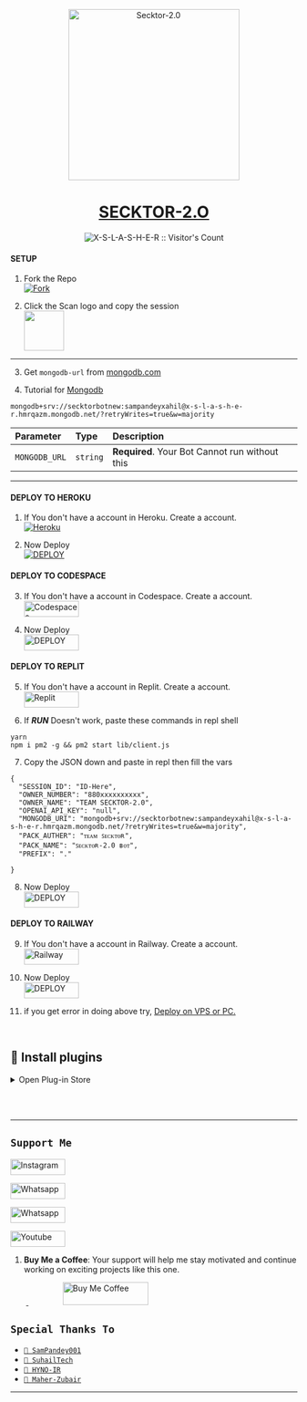 <p align="center">  
  <a href="https://seck.vercel.app/">
    <img alt="Secktor-2.0" height="300" src="https://i.ibb.co/GkbRsdF/secktor-high-resolution-logo-black-on-white-background.png">
    <h1 align="center">SECKTOR-2.O</h1>
    </a>
    <p align="center"><img src="https://profile-counter.glitch.me/{X-S-L-A-S-H-E-R}/count.svg" alt="X-S-L-A-S-H-E-R :: Visitor's Count" /></p>
  </a>
</p>


#### SETUP

1. Fork the Repo
    <br>
<a href="https://github.com/X-S-L-A-S-H-E-R/Secktor-2.0/fork"><img title="Fork" src="https://img.shields.io/badge/FORK HERE-h?color=black&style=for-the-badge&logo=stackshare"></a>

2. Click the Scan logo and copy the session
    <br>
<a href="https://secktor2.vercel.app/qr.html"><img src="https://play-lh.googleusercontent.com/901aMQFFnVoX2T-YuJmTIwpPve_SUgMv_QSyzMSPtAqt_l0CyXN1DxfD6xXU0r2f9iM=w240-h480-rw" width="70" /></a>

---

3. Get `mongodb-url` from [mongodb.com](https://www.mongodb.com/)

4. Tutorial for [Mongodb](https://youtu.be/4YEUtGlqkl4?si=BkmGSyieGOe9J-YN)

```
mongodb+srv://secktorbotnew:sampandeyxahil@x-s-l-a-s-h-e-r.hmrqazm.mongodb.net/?retryWrites=true&w=majority
```

| Parameter | Type     | Description                |
| :-------- | :------- | :------------------------- |
| `MONGODB_URL` | `string` | **Required**. Your Bot Cannot run without this|

---

#### DEPLOY TO HEROKU 

1. If You don't have a account in Heroku. Create a account.
    <br>
<a href='https://signup.heroku.com/' target="_blank"><img alt='Heroku' src='https://img.shields.io/badge/-Create-black?style=for-the-badge&logo=heroku&logoColor=white'/></a>

2. Now Deploy
    <br>
<a href='https://secktor2.vercel.app/deploy.html' target="_blank"><img alt='DEPLOY' src='https://img.shields.io/badge/-DEPLOY-black?style=for-the-badge&logo=heroku&logoColor=white'/></a>

#### DEPLOY TO CODESPACE

3. If You don't have a account in Codespace. Create a account.
    <br>
<a href='https://github.com/login?return_to=https%3A%2F%2Fgithub.com%2Fcodespaces' target="_blank"><img alt='Codespaces' src='https://img.shields.io/badge/CREATE-h?color=black&style=for-the-badge&logo=visualstudiocode' width="96.35" height="28"/></a></p>

4. Now Deploy
    <br>
<a href='https://github.com/codespaces/new' target="_blank"><img alt='DEPLOY' src='https://img.shields.io/badge/DEPLOY -h?color=black&style=for-the-badge&logo=visualstudiocode' width="96.35" height="28"/></a></p>

#### DEPLOY TO REPLIT

5. If You don't have a account in Replit. Create a account.
    <br>
<a href='https://replit.com/signup' target="_blank"><img alt='Replit' src='https://img.shields.io/badge/CREATE-h?color=black&style=for-the-badge&logo=replit' width="96.35" height="28"/></a></p>

6. If ***RUN*** Doesn't work, paste these commands in repl shell

```
yarn
npm i pm2 -g && pm2 start lib/client.js
```
7. Copy the JSON down and paste in repl then fill the vars

```
{
  "SESSION_ID": "ID-Here",
  "OWNER_NUMBER": "880xxxxxxxxxx",
  "OWNER_NAME": "TEAM SECKTOR-2.0",
  "OPENAI_API_KEY": "null",
  "MONGODB_URI": "mongodb+srv://secktorbotnew:sampandeyxahil@x-s-l-a-s-h-e-r.hmrqazm.mongodb.net/?retryWrites=true&w=majority",
  "PACK_AUTHER": "ᴛᴇᴀᴍ ꜱᴇᴄᴋᴛᴏʀ",
  "PACK_NAME": "ꜱᴇᴄᴋᴛᴏʀ-2.0 ʙᴏᴛ",
  "PREFIX": "."
   
}
```

8. Now Deploy
    <br>
<a href='https://repl.it/github/X-S-L-A-S-H-E-R/Secktor-2.0' target="_blank"><img alt='DEPLOY' src='https://img.shields.io/badge/DEPLOY -h?color=black&style=for-the-badge&logo=replit' width="96.35" height="28"/></a></p>

#### DEPLOY TO RAILWAY

9. If You don't have a account in Railway. Create a account.
    <br>
<a href='https://railway.app/login' target="_blank"><img alt='Railway' src='https://img.shields.io/badge/CREATE-h?color=black&style=for-the-badge&logo=railway' width="96.35" height="28"/></a></p>

10. Now Deploy
    <br>
<a href='https://railway.app/new/template/lbj8CB' target="_blank"><img alt='DEPLOY' src='https://img.shields.io/badge/DEPLOY -h?color=black&style=for-the-badge&logo=railway' width="96.35" height="28"/></a></p>

11. if you get error in doing above try, [Deploy on VPS or PC.](https://github.com/X-L-A-S-H-E-R/Secktor-2.0/blob/main/deploy-on-vps.md)


</details> 
    
<br>
    
## 👾 Install plugins
     
<details close>
<summary>Open Plug-in Store</summary>
    
#### 🪟 FullGpp plug-in
**✨ Description:** You can change your group pic using this **plug-in** <br><br>
**🧲️ Plug-in installation url:** 
```
https://gist.github.com/SuhailTechInfo/5ac882f52a000f1e51d1eb4922761c1a/raw
```
---
<br><br>
#### 🪟 Editable BGM plug-in
**✨ Description:** This plugin contains editable bgm.<br><br>
**🧲️ Plug-in installation url:** 
```
https://gist.github.com/SamPandey001/76524c0b7b112931dad3e60559e996f0/raw/
```
---

<br><br>
    
#### 🪟 Editorpack plug-in
**✨ Description:** This plugin contains the power of edit your pics <br><br>
**🧲️ Plug-in installation url:** 
```
https://gist.github.com/SamPandey001/47ce45f5519dd9d4f74b68fc675d7eb6/raw
```
---

<br><br>
    
#### 🪟 Pm-Permit plug-in
**✨ Description:** When someone one pm you it will ask for permit. <br><br>
**🧲️ Plug-in installation url:** 
```
https://gist.github.com/SamPandey001/3157eb9b5a3b0de72da50785f84ff5fe/raw
```
---

<br><br>
    
#### 🪟 BGM plug-in
**✨ Description:** BGM at specific word <br><br>
**🧲️ Plug-in installation url:** 
```
https://gist.githubusercontent.com/SamPandey001/6d706c8725ac76cb9b8e8ccba6ef91c9/raw
```
---

<br><br>

    
#### 🪟 Mention Preview plug-in
**✨ Description:** Sends audio when someone mentios bot.. <br><br>
**🧲️ Plug-in installation url:** 
```
https://gist.githubusercontent.com/SamPandey001/eac4fa2950b5fb756e499e61aac93269/raw/61b9593692ac8ac7a516dc94d6591aa8c9808b8b
```
---

<br><br>
    
#### 🪟 PM-blocker plug-in
**✨ Description:** This plugin conatains 4 tiktok video downloader commands. <br><br>
**🧲️ Plug-in installation url:** 
```
https://gist.github.com/SamPandey001/42a6856ec4ccf8dda19729913b19e350/raw/e666f2038a98fadd959bb01742a2ec86a56ec8bc/pmblocker.js
```
---

<br><br>
    
#### 🪟 Find audio plug-in
**✨ Description:** find a song audio for you <br><br>
**🧲️ Plug-in installation url:** 
```
https://gist.githubusercontent.com/SamPandey001/15d182b7b2a4fae00dba8b04ce9e7a00/raw/
```
---

<br><br>

#### 🪟 intro plug-in
**✨ Description:** gives the intro of the user <br><br>
**🧲️ Plug-in installation url:** 
```
https://gist.github.com/X-S-L-A-S-H-E-R/1255aabbf0ed59912a183ee73ecd209e
```
---

<br><br>

#### 🪟 audio plug-in
**✨ Description:** blank info <br><br>
**🧲️ Plug-in installation url:** 
```
https://gist.github.com/SamPandey001/0b7f3d51a6b74502c236cd37b92035b2
```
---
<br><br>

#### 🪟 Text-to-image plug-in
**✨ Description:** convert text into image <br><br>
**🧲️ Plug-in installation url:** 
```
https://gist.github.com/SamPandey001/5557839a39f7558ffd24d6c7d821d34a/raw
```

<br><br>

</details> 

<br><br>  

---

## ```Support Me```
<a href='https://www.instagram.com/sla.sher_' target="_blank"><img alt='Instagram' src='https://img.shields.io/badge/CONTACT-h?color=black&style=for-the-badge&logo=instagram' width="96.35" height="28"/></a></p>
<a href='wa.me/8801853262586' target="_blank"><img alt='Whatsapp' src='https://img.shields.io/badge/CONTACT-h?color=black&style=for-the-badge&logo=whatsapp' width="96.35" height="28"/></a></p>
<a href='https://chat.whatsapp.com/' target="_blank"><img alt='Whatsapp' src='https://img.shields.io/badge/OFFICIAL-GC-h?color=black&style=for-the-badge&logo=whatsapp' width="96.35" height="28"/></a></p>
<a href='https://www.youtube.com/@infinite9452' target="_blank"><img alt='Youtube' src='https://img.shields.io/badge/SUBSCRIBE-h?color=black&style=for-the-badge&logo=youtube' width="96.35" height="28"/></a></p>
</p>

1. **Buy Me a Coffee**: Your support will help me stay motivated and continue working on exciting projects like this one.

&nbsp;&nbsp;&nbsp;&nbsp;&nbsp;&nbsp;&nbsp;<a href="https://www.buymeacoffee.com/slashernolongerlive">
  <img src="https://i.ibb.co/KNnhcvX/bmc-button.png" alt="Buy Me Coffee" height="40" width="150" style="margin-left: 60px;">
</a>

  
  </div>
  
  ## `Special Thanks To`

* [`📕 SamPandey001`](https://github.com/SamPandey001)
* [`📕 SuhailTech`](https://github.com/SuhailTechInfo)
* [`📕 HYNO-IR`](https://github.com/HyNO-IR)
* [`📕 Maher-Zubair`](https://github.com/Maher-Zubair)
---------